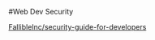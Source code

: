 #Web Dev Security 

[FallibleInc/security-guide-for-developers](https://github.com/FallibleInc/security-guide-for-developers)
